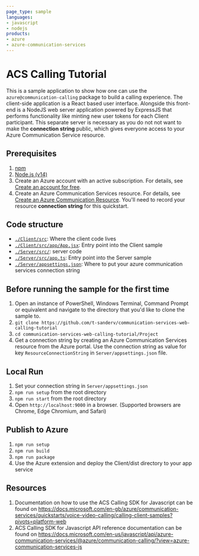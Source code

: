 ```yaml
---
page_type: sample
languages:
- javascript
- nodejs
products:
- azure
- azure-communication-services
---
```


# ACS Calling Tutorial

This is a sample application to show how one can use the `azure@communication-calling` package to build a calling experience.
The client-side application is a React based user interface. Alongside this front-end is a NodeJS web server application powered by ExpressJS that performs functionality like minting new user tokens for each Client participant. This separate server is necessary as you do not not want to make the **connection string** public, which gives everyone access to your Azure Communication Service resource.

## Prerequisites

1. [npm](https://www.npmjs.com/get-npm)
2. [Node.js (v14)](https://nodejs.org/en/download/)
3.  Create an Azure account with an active subscription. For details, see [Create an account for free](https://azure.microsoft.com/free/?WT.mc_id=A261C142F).
4. Create an Azure Communication Services resource. For details, see [Create an Azure Communication Resource](https://docs.microsoft.com/azure/communication-services/quickstarts/create-communication-resource). You'll need to record your resource **connection string** for this quickstart.

## Code structure
- [`./Client/src`](./Client/src): Where the client code lives
- [`./Client/src/app/App.jsx`](./Client/src/app/App.jsx): Entry point into the Client sample 
- [`./Server/src/`](./Server/src/): server code
- [`./Server/src/app.ts`](./Server/src/app.ts): Entry point into the Server sample
- [`./Server/appsettings.json`](./Server/appsettings.json): Where to put your azure communication services connection string

## Before running the sample for the first time
1. Open an instance of PowerShell, Windows Terminal, Command Prompt or equivalent and navigate to the directory that you'd like to clone the sample to.
2. `git clone https://github.com/t-sanderv/communication-services-web-calling-tutorial`
3. `cd communication-services-web-calling-tutorial/Project`
4. Get a connection string by creating an Azure Communication Services resource from the Azure portal. Use the connection string as value for key `ResourceConnectionString` in `Server/appsettings.json` file.

## Local Run
1. Set your connection string in `Server/appsettings.json`
2. `npm run setup` from the root directory
3. `npm run start` from the root directory
4. Open `http://localhost:9000` in a browser. (Supported browsers are Chrome, Edge Chromium, and Safari)


## Publish to Azure
1. `npm run setup`
2. `npm run build`
3. `npm run package`
4. Use the Azure extension and deploy the Client/dist directory to your app service


## Resources

1. Documentation on how to use the ACS Calling SDK for Javascript can be found on https://docs.microsoft.com/en-gb/azure/communication-services/quickstarts/voice-video-calling/calling-client-samples?pivots=platform-web
2. ACS Calling SDK for Javascript API reference documentation can be found on https://docs.microsoft.com/en-us/javascript/api/azure-communication-services/@azure/communication-calling/?view=azure-communication-services-js
